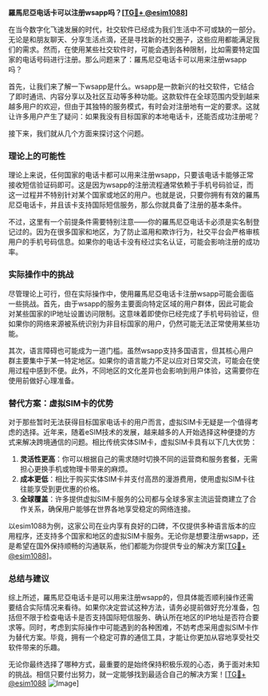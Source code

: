 **羅馬尼亞电话卡可以注册wsapp吗？[[TG💪+ @esim1088](https://t.me/s/esim1088)]**

在当今数字化飞速发展的时代，社交软件已经成为我们生活中不可或缺的一部分。无论是和朋友聊天、分享生活点滴，还是寻找新的社交圈子，这些应用都能满足我们的需求。然而，在使用某些社交软件时，可能会遇到各种限制，比如需要特定国家的电话号码进行注册。那么问题来了：羅馬尼亞电话卡可以用来注册wsapp吗？

首先，让我们来了解一下wsapp是什么。wsapp是一款新兴的社交软件，它结合了即时通讯、内容分享以及社区互动等多种功能。这款软件在全球范围内受到越来越多用户的欢迎，但由于其独特的服务模式，有时会对注册地有一定的要求。这就让许多用户产生了疑问：如果我没有目标国家的本地电话卡，还能否成功注册呢？

接下来，我们就从几个方面来探讨这个问题。

### 理论上的可能性

理论上来说，任何国家的电话卡都可以用来注册wsapp，只要该电话卡能够正常接收短信验证码即可。这是因为wsapp的注册流程通常依赖于手机号码验证，而这一过程并不特别针对某个国家或地区的用户。也就是说，只要你拥有有效的羅馬尼亞电话卡，并且该卡支持国际短信服务，那么你就具备了注册的基本条件。

不过，这里有一个前提条件需要特别注意——你的羅馬尼亞电话卡必须是实名制登记过的。因为在很多国家和地区，为了防止滥用和欺诈行为，社交平台会严格审核用户的手机号码信息。如果你的电话卡没有经过实名认证，可能会影响注册的成功率。

### 实际操作中的挑战

尽管理论上可行，但在实际操作中，使用羅馬尼亞电话卡注册wsapp可能会面临一些挑战。首先，由于wsapp的服务主要面向特定区域的用户群体，因此可能会对某些国家的IP地址设置访问限制。这意味着即使你已经完成了手机号码验证，但如果你的网络来源被系统识别为非目标国家的用户，仍然可能无法正常使用某些功能。

其次，语言障碍也可能成为一道门槛。虽然wsapp支持多国语言，但其核心用户群主要集中于某一特定地区。如果你的语言能力不足以应对日常交流，可能会在使用过程中感到不便。此外，不同地区的文化差异也会影响到用户体验，这需要你在使用前做好心理准备。

### 替代方案：虚拟SIM卡的优势

对于那些暂时无法获得目标国家电话卡的用户而言，虚拟SIM卡无疑是一个值得考虑的选择。近年来，随着eSIM技术的发展，越来越多的人开始选择这种便捷的方式来解决跨境通信的问题。相比传统实体SIM卡，虚拟SIM卡具有以下几大优势：

1. **灵活性更高**：你可以根据自己的需求随时切换不同的运营商和服务套餐，无需担心更换手机或物理卡带来的麻烦。
2. **成本更低**：相比于购买实体SIM卡并支付高昂的漫游费用，使用虚拟SIM卡往往能享受到更优惠的价格。
3. **全球覆盖**：许多提供虚拟SIM卡服务的公司都与全球多家主流运营商建立了合作关系，确保用户能够在世界各地享受稳定的网络连接。

以esim1088为例，这家公司在业内享有良好的口碑，不仅提供多种语言版本的应用程序，还支持多个国家和地区的虚拟SIM卡服务。无论你是想要注册wsapp，还是希望在国外保持顺畅的沟通联系，他们都能为你提供专业的解决方案[[TG💪+ @esim1088](https://t.me/s/esim1088)]。

### 总结与建议

综上所述，羅馬尼亞电话卡是可以用来注册wsapp的，但具体能否顺利操作还需要结合实际情况来看待。如果你决定尝试这种方法，请务必提前做好充分准备，包括但不限于检查电话卡是否支持国际短信服务、确认所在地区的IP地址是否符合要求等。同时，考虑到实际操作中可能遇到的各种困难，不妨考虑采用虚拟SIM卡作为替代方案。毕竟，拥有一个稳定可靠的通信工具，才能让你更加从容地享受社交软件带来的乐趣。

无论你最终选择了哪种方式，最重要的是始终保持积极乐观的心态，勇于面对未知的挑战。相信只要付出努力，就一定能够找到最适合自己的解决方案！[[TG💪+ @esim1088](https://t.me/s/esim1088) ![Image](https://i.postimg.cc/4NQfJmqS/Snipaste-2025-05-13-00-14-12.png)]